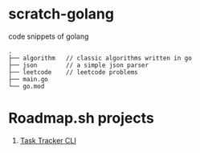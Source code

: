 # scratch-golang
code snippets of golang

```
.
├── algorithm   // classic algorithms written in go
├── json        // a simple json parser
├── leetcode    // leetcode problems
├── main.go     
└── go.mod

```

# Roadmap.sh projects
1. [Task Tracker CLI](https://github.com/HarveyTvT/scratch-golang/tree/master/roadmapsh)
